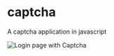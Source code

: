 # captcha
A captcha application in javascript

![Login page with Captcha](https://github.com/theprogrammerinyou/captcha/loginPage.png)
